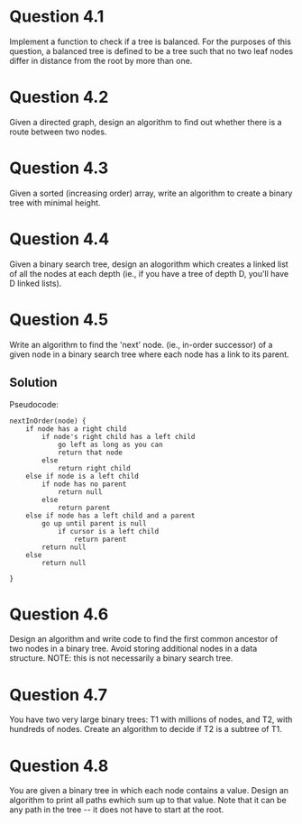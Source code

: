 # Question 4.1

Implement a function to check if a tree is balanced. For the purposes of this
question, a balanced tree is defined to be a tree such that no two leaf nodes
differ in distance from the root by more than one.

# Question 4.2

Given a directed graph, design an algorithm to find out whether there is a route
between two nodes.

# Question 4.3

Given a sorted (increasing order) array, write an algorithm to create a binary
tree with minimal height.

# Question 4.4

Given a binary search tree, design an alogorithm which creates a linked list of
all the nodes at each depth (ie., if you have a tree of depth D, you'll have D
linked lists).

# Question 4.5

Write an algorithm to find the 'next' node. (ie., in-order successor) of a given
node in a binary search tree where each node has a link to its parent.

## Solution

Pseudocode:

```
nextInOrder(node) {
	if node has a right child
		if node's right child has a left child
			go left as long as you can
			return that node
		else
			return right child
	else if node is a left child
		if node has no parent
			return null
		else
			return parent
	else if node has a left child and a parent
		go up until parent is null
			if cursor is a left child
				return parent
		return null
	else
		return null

}
```

# Question 4.6

Design an algorithm and write code to find the first common ancestor of two
nodes in a binary tree. Avoid storing additional nodes in a data structure.
NOTE: this is not necessarily a binary search tree.

# Question 4.7

You have two very large binary trees: T1 with millions of nodes, and T2, with
hundreds of nodes. Create an algorithm to decide if T2 is a subtree of T1.

# Question 4.8

You are given a binary tree in which each node contains a value. Design an
algorithm to print all paths ewhich sum up to that value. Note that it can be
any path in the tree -- it does not have to start at the root.


